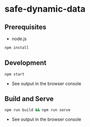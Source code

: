 # safe-dynamic-data

## Prerequisites

- node.js

```sh
npm install
```

## Development

```sh
npm start
```
- See output in the browser console

## Build and Serve

```sh
npm run build && npm run serve
```
- See output in the browser console
